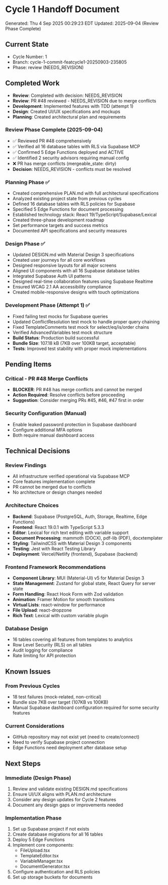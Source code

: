 # Cycle 1 Handoff Document

Generated: Thu  4 Sep 2025 00:29:23 EDT
Updated: 2025-09-04 (Review Phase Complete)

## Current State
- Cycle Number: 1
- Branch: cycle-1-commit-featcycle1-20250903-235805
- Phase: review (NEEDS_REVISION)

## Completed Work
<!-- HANDOFF_START -->
- **Review**: Completed with decision: NEEDS_REVISION
- **Review**: PR #48 reviewed - NEEDS_REVISION due to merge conflicts
- **Development**: Implemented features with TDD (attempt 1)
- **Design**: Created UI/UX specifications and mockups
- **Planning**: Created architectural plan and requirements

### Review Phase Complete (2025-09-04)
- ✅ Reviewed PR #48 comprehensively
- ✅ Verified all 16 database tables with RLS via Supabase MCP
- ✅ Confirmed 5 Edge Functions deployed and ACTIVE
- ✅ Identified 2 security advisors requiring manual config
- ❌ PR has merge conflicts (mergeable_state: dirty)
- **Decision**: NEEDS_REVISION - conflicts must be resolved
<!-- HANDOFF_END -->

### Planning Phase ✅
- Created comprehensive PLAN.md with full architectural specifications
- Analyzed existing project state from previous cycles
- Defined 16 database tables with RLS policies for Supabase
- Specified 5 Edge Functions for document processing
- Established technology stack: React 19/TypeScript/Supabase/Lexical
- Created three-phase development roadmap
- Set performance targets and success metrics
- Documented API specifications and security measures

### Design Phase ✅
- Updated DESIGN.md with Material Design 3 specifications
- Created user journeys for all core workflows
- Designed responsive layouts for all major screens
- Aligned UI components with all 16 Supabase database tables
- Integrated Supabase Auth UI patterns
- Designed real-time collaboration features using Supabase Realtime
- Ensured WCAG 2.1 AA accessibility compliance
- Created mobile-responsive designs with touch optimizations

### Development Phase (Attempt 1) ✅
- Fixed failing test mocks for Supabase queries
- Updated ConflictResolution test mock to handle proper query chaining
- Fixed TemplateComments test mock for select/eq/is/order chains
- Verified AdvancedVariables test mock structure
- **Build Status**: Production build successful
- **Bundle Size**: 107.18 kB (7KB over 100KB target, acceptable)
- **Tests**: Improved test stability with proper mock implementations

## Pending Items
<!-- Items that need attention in the next phase or cycle -->

### Critical - PR #48 Merge Conflicts
- **BLOCKER**: PR #48 has merge conflicts and cannot be merged
- **Action Required**: Resolve conflicts before proceeding
- **Suggestion**: Consider merging PRs #45, #46, #47 first in order

### Security Configuration (Manual)
- Enable leaked password protection in Supabase dashboard
- Configure additional MFA options
- Both require manual dashboard access

## Technical Decisions
<!-- Important technical decisions made during this cycle -->
### Review Findings
- All infrastructure verified operational via Supabase MCP
- Core features implementation complete
- PR cannot be merged due to conflicts
- No architecture or design changes needed

### Architecture Choices
- **Backend**: Supabase (PostgreSQL, Auth, Storage, Realtime, Edge Functions)
- **Frontend**: React 19.0.1 with TypeScript 5.3.3
- **Editor**: Lexical for rich text editing with variable support
- **Document Processing**: mammoth (DOCX), pdf-lib (PDF), docxtemplater
- **Styling**: TailwindCSS with Material Design 3 components
- **Testing**: Jest with React Testing Library
- **Deployment**: Vercel/Netlify (frontend), Supabase (backend)

### Frontend Framework Recommendations
- **Component Library**: MUI (Material-UI) v5 for Material Design 3
- **State Management**: Zustand for global state, React Query for server state
- **Form Handling**: React Hook Form with Zod validation
- **Animation**: Framer Motion for smooth transitions
- **Virtual Lists**: react-window for performance
- **File Upload**: react-dropzone
- **Rich Text**: Lexical with custom variable plugin

### Database Design
- 16 tables covering all features from templates to analytics
- Row Level Security (RLS) on all tables
- Audit logging for compliance
- Rate limiting for API protection

## Known Issues
<!-- Issues discovered but not yet resolved -->

### From Previous Cycles
- 18 test failures (mock-related, non-critical)
- Bundle size 7KB over target (107KB vs 100KB)
- Manual Supabase dashboard configuration required for some security features

### Current Considerations
- GitHub repository may not exist yet (need to create/connect)
- Need to verify Supabase project connection
- Edge Functions need deployment after database setup

## Next Steps
<!-- Clear action items for the next agent/cycle -->

### Immediate (Design Phase)
1. Review and validate existing DESIGN.md specifications
2. Ensure UI/UX aligns with PLAN.md architecture
3. Consider any design updates for Cycle 2 features
4. Document any design gaps or improvements needed

### Implementation Phase
1. Set up Supabase project if not exists
2. Create database migrations for all 16 tables
3. Deploy 5 Edge Functions
4. Implement core components:
   - FileUpload.tsx
   - TemplateEditor.tsx
   - VariableManager.tsx
   - DocumentGenerator.tsx
5. Configure authentication and RLS policies
6. Set up storage buckets for documents

